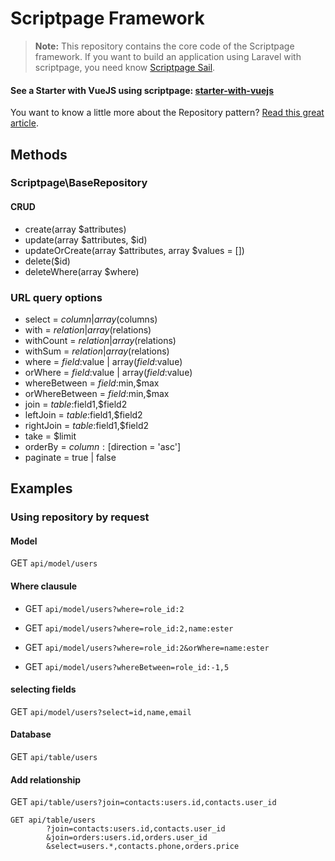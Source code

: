 # Scriptpage Framework

> **Note:** This repository contains the core code of the Scriptpage framework. If you want to build an application using Laravel with scriptpage, you need know [Scriptpage Sail](https://github.com/tuliogoncalves/sail).


#### See a Starter with VueJS using scriptpage: [starter-with-vuejs](https://github.com/tuliogoncalves/starter-with-vuejs) 

You want to know a little more about the Repository pattern? [Read this great article](http://scriptpage.com.br/using-scriptpage-repository).


## Methods

### Scriptpage\BaseRepository

#### CRUD
- create(array $attributes)
- update(array $attributes, $id)
- updateOrCreate(array $attributes, array $values = [])
- delete($id)
- deleteWhere(array $where)

### URL query options
- select = $column | array($columns)
- with = $relation | array($relations)
- withCount = $relation | array($relations)
- withSum = $relation | array($relations)
- where = $field:$value | array($field:$value)
- orWhere = $field:$value | array($field:$value)
- whereBetween = $field:$min,$max
- orWhereBetween = $field:$min,$max
- join = $table:$field1,$field2
- leftJoin = $table:$field1,$field2
- rightJoin = $table:$field1,$field2
- take = $limit
- orderBy = $column:[$direction = 'asc']
- paginate = true | false

## Examples

### Using repository by request

#### Model

GET `api/model/users`

#### Where clausule

- GET `api/model/users?where=role_id:2`

- GET `api/model/users?where=role_id:2,name:ester`

- GET `api/model/users?where=role_id:2&orWhere=name:ester`

- GET `api/model/users?whereBetween=role_id:-1,5`

#### selecting fields

GET `api/model/users?select=id,name,email`

#### Database

GET `api/table/users`

#### Add relationship

GET `api/table/users?join=contacts:users.id,contacts.user_id`


    GET api/table/users
            ?join=contacts:users.id,contacts.user_id
            &join=orders:users.id,orders.user_id
            &select=users.*,contacts.phone,orders.price
